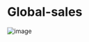 # Global-sales


![image](https://user-images.githubusercontent.com/75209200/214014536-06934498-70c7-43e3-ba61-79336c0e59f0.png)
